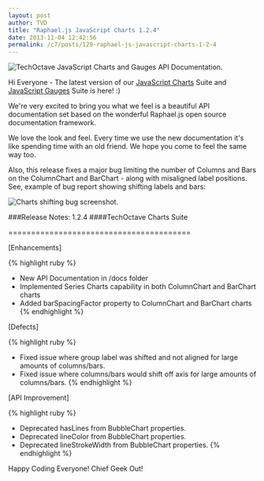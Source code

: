 ```yaml
---
layout: post
author: TVD
title: "Raphael.js JavaScript Charts 1.2.4"
date: 2013-11-04 12:42:56
permalink: /c7/posts/129-raphael-js-javascript-charts-1-2-4
---
```


<img src="http://techoctave.com/c7/static/techoctave-charts-gauges-api-docs.png" alt="TechOctave JavaScript Charts and Gauges API Documentation."/>

Hi Everyone - The latest version of our [JavaScript Charts][1] Suite and [JavaScript Gauges][2] Suite is here! :) 

We're very excited to bring you what we feel is a beautiful API documentation set based on the wonderful Raphael.js open source documentation framework. 

We love the look and feel. Every time we use the new documentation it's like spending time with an old friend. We hope you come to feel the same way too.


Also, this release fixes a major bug limiting the number of Columns and Bars on the ColumnChart and BarChart - along with misaligned label positions. See, example of bug report showing shifting labels and bars:

<img src="http://techoctave.com/c7/static/charts-shifting-bug-screenshot.png" alt="Charts shifting bug screenshot."/>

###Release Notes: 1.2.4
####TechOctave Charts Suite

========================================

[Enhancements]

{% highlight ruby %}
 - New API Documentation in /docs folder
 - Implemented Series Charts capability in both ColumnChart and BarChart charts
 - Added barSpacingFactor property to ColumnChart and BarChart charts
{% endhighlight %}


[Defects]

{% highlight ruby %}
- Fixed issue where group label was shifted and not aligned for large amounts of columns/bars.
- Fixed issue where columns/bars would shift off axis for large amounts of columns/bars.
{% endhighlight %}


[API Improvement]

{% highlight ruby %}
 - Deprecated hasLines from BubbleChart properties.
 - Deprecated lineColor from BubbleChart properties.
 - Deprecated lineStrokeWidth from BubbleChart properties.
{% endhighlight %}


Happy Coding Everyone! Chief Geek Out!

  [1]: http://techoctave.com/charts/
  [2]: http://techoctave.com/gauges/
